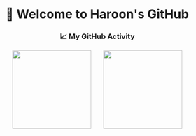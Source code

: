 <h1 align="center">👋 Welcome to Haroon's GitHub</h1>

<h3 align="center">📈 My GitHub Activity</h3>

<p align="center" style="margin-top:10px;">
  <img src="https://github-readme-stats.vercel.app/api?username=haroon1o1&show_icons=true&theme=dark&hide_title=false&count_private=true&hide_border=false" height="180px" />
  &nbsp;&nbsp;&nbsp;&nbsp;&nbsp; <!-- adds space between images -->
  <img src="https://github-readme-streak-stats.herokuapp.com/?user=haroon1o1&theme=dark" height="180px" />
</p>





